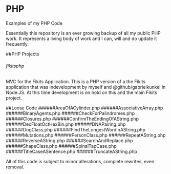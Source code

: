 # PHP
Examples of my PHP Code

Essentially this repository is an ever growing backup of all my public PHP work. It represents a living body of work and I can, will and do update it frequently.

##PHP Projects

###### fikitsphp
MVC for the Fikits Application. This is a PHP version of a the Fikits application that was indevelopment by myself and @github/gabrielkunkel in Node.JS. At this time development is on hold on this and the main Fikits project.


##Loose Code
######AreaOfACylinder.php
######AssociativeArray.php
######BinaryAgents.php
######CheckForPalindromes.php
######Closures.php
######ConfirmTheEndingOfAString.php
######DecFloatOctHexBin.php
######DNAPairing.php
######DogClass.php
######FindTheLongestWordInAString.php
######Mutations.php
######PersonClass.php
######RepeatAString.php
######ReverseAString.php
######SearchAndReplace.php
######ShapeClass.php
######SpinalTapCase.php
######TitleCaseASentence.php
######TruncateAString.php


All of this code is subject to minor alterations, complete rewrites, even removal.

